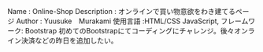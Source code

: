 Name : Online-Shop
Description : オンラインで買い物意欲をわき建てるページ
Author : Yuusuke　Murakami
使用言語 :HTML/CSS JavaScript,
フレームワーク: Bootstrap
初めてのBootstrapにてコーディングにチャレンジ。後々オンライン決済などの昨日を追加したい。
